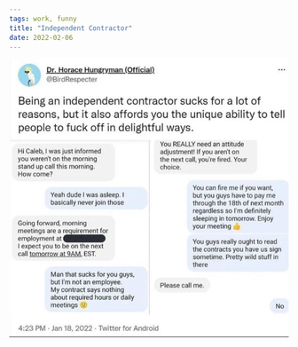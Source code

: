 ```yaml
---
tags: work, funny
title: "Independent Contractor"
date: 2022-02-06
---
```




![notshowingup.png](https://raw.githubusercontent.com/muneer78/muneer78.github.io/master/images/notshowingup.png)
        
